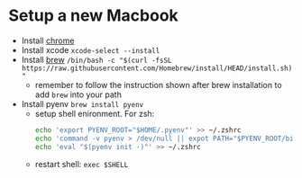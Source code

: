 # Setup a new Macbook
- Install [chrome](https://www.google.com/chrome/next-steps.html)
- Install xcode `xcode-select --install`
- Install [brew](https://brew.sh/) `/bin/bash -c "$(curl -fsSL https://raw.githubusercontent.com/Homebrew/install/HEAD/install.sh)"`
  - remember to follow the instruction shown after brew installation to add `brew` into your path
- Install pyenv `brew install pyenv`
  - setup shell enironment. For zsh:
    ```bash
    echo 'export PYENV_ROOT="$HOME/.pyenv"' >> ~/.zshrc
    echo 'command -v pyenv > /dev/null || expot PATH="$PYENV_ROOT/bin:$PATH"' >> ~/.zshrc
    echo 'eval "$(pyenv init -)"' >> ~/.zshrc
    ```
  - restart shell: `exec $SHELL`
